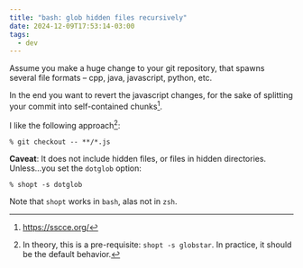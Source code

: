 ```yaml
---
title: "bash: glob hidden files recursively"
date: 2024-12-09T17:53:14-03:00
tags:
  - dev
---
```


Assume you make a huge change to your git repository, that spawns several file
formats – cpp, java, javascript, python, etc.

In the end you want to revert the javascript changes, for the sake of splitting
your commit into self-contained chunks[^1].

I like the following approach[^2]:

```shell
% git checkout -- **/*.js
```

**Caveat**: It does not include hidden files, or files in hidden directories.
Unless...you set the `dotglob` option:

```shell
% shopt -s dotglob
```

Note that `shopt` works in `bash`, alas not in `zsh`.


[^1]: https://sscce.org/
[^2]: In theory, this is a pre-requisite: `shopt -s globstar`. In practice, it
    should be the default behavior.
